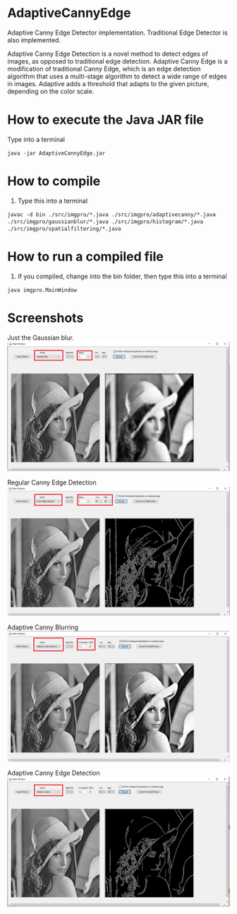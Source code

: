 # AdaptiveCannyEdge
Adaptive Canny Edge Detector implementation. Traditional Edge Detector is also implemented.

Adaptive Canny Edge Detection is a novel method to detect edges of images, as opposed to traditional edge detection. Adaptive Canny Edge is a modification of traditional Canny Edge, which is an edge detection algorithm that uses a multi-stage algorithm to detect a wide range of edges in images. Adaptive adds a threshold that adapts to the given picture, depending on the color scale.

# How to execute the Java JAR file
Type into a terminal
```
java -jar AdaptiveCannyEdge.jar
```

# How to compile
1. Type this into a terminal
```
javac -d bin ./src/imgpro/*.java ./src/imgpro/adaptivecanny/*.java ./src/imgpro/gaussianblur/*.java ./src/imgpro/histogram/*.java ./src/imgpro/spatialfiltering/*.java 
```

# How to run a compiled file
1. If you compiled, change into the bin folder, then type this into a terminal
```
java imgpro.MainWindow
```

# Screenshots
Just the Gaussian blur.
![Gaussian Blur Screenshot](./images/01_GaussianBlur.png)

Regular Canny Edge Detection
![Canny Edge Detection Screenshot](./images/02_CannyEdgeDetector.png)

Adaptive Canny Blurring
![Adaptive Canny Blurring Screenshot](./images/03_AdaptiveCannyBlurring.png)

Adaptive Canny Edge Detection
![Adaptive Canny Edge Detection Screenshot](./images/04_AdaptiveCanny.png)
